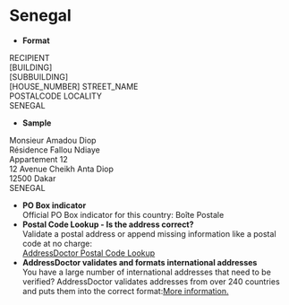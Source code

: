 Senegal
=======

- **Format**

RECIPIENT  
[BUILDING]  
[SUBBUILDING]  
[HOUSE_NUMBER] STREET_NAME  
POSTALCODE LOCALITY  
SENEGAL
- **Sample**

Monsieur Amadou Diop  
Résidence Fallou Ndiaye  
Appartement 12  
12 Avenue Cheikh Anta Diop  
12500 Dakar  
SENEGAL
- **PO Box indicator**  
Official PO Box indicator for this country: Boîte Postale
- **Postal Code Lookup - Is the address correct?**  
Validate a postal address or append missing information like a postal code at no charge:  
[AddressDoctor Postal Code Lookup](http://lookup.addressdoctor.com/lookup/default.aspx?lang=en&country=SEN)
- **AddressDoctor validates and formats international addresses**  
You have a large number of international addresses that need to be verified? AddressDoctor validates addresses from over 240 countries and puts them into the correct format:[More information.](index.php?id=31&L=1)